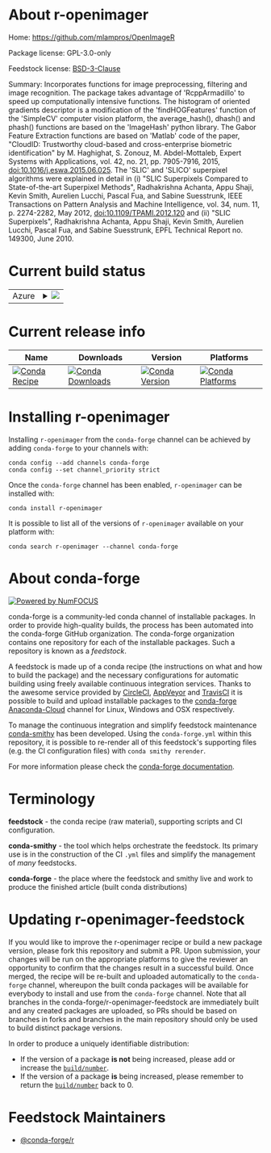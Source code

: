 About r-openimager
==================

Home: https://github.com/mlampros/OpenImageR

Package license: GPL-3.0-only

Feedstock license: [BSD-3-Clause](https://github.com/conda-forge/r-openimager-feedstock/blob/master/LICENSE.txt)

Summary: Incorporates functions for image preprocessing, filtering and image recognition. The package takes advantage of 'RcppArmadillo' to speed up computationally intensive functions. The histogram of oriented gradients descriptor is a modification of the 'findHOGFeatures' function of the 'SimpleCV' computer vision platform, the average_hash(), dhash() and phash() functions are based on the 'ImageHash' python library. The Gabor Feature Extraction functions are based on 'Matlab' code of the paper, "CloudID: Trustworthy cloud-based and cross-enterprise biometric identification" by M. Haghighat, S. Zonouz, M. Abdel-Mottaleb, Expert Systems with Applications, vol. 42, no. 21, pp. 7905-7916, 2015, <doi:10.1016/j.eswa.2015.06.025>. The 'SLIC' and 'SLICO' superpixel algorithms were explained in detail in (i) "SLIC Superpixels Compared to State-of-the-art Superpixel Methods", Radhakrishna Achanta, Appu Shaji, Kevin Smith, Aurelien Lucchi, Pascal Fua, and Sabine Suesstrunk, IEEE Transactions on Pattern Analysis and Machine Intelligence, vol. 34, num. 11, p. 2274-2282, May 2012, <doi:10.1109/TPAMI.2012.120> and (ii) "SLIC Superpixels", Radhakrishna Achanta, Appu Shaji, Kevin Smith, Aurelien Lucchi, Pascal Fua, and Sabine Suesstrunk, EPFL Technical Report no. 149300, June 2010.

Current build status
====================


<table>
    
  <tr>
    <td>Azure</td>
    <td>
      <details>
        <summary>
          <a href="https://dev.azure.com/conda-forge/feedstock-builds/_build/latest?definitionId=2350&branchName=master">
            <img src="https://dev.azure.com/conda-forge/feedstock-builds/_apis/build/status/r-openimager-feedstock?branchName=master">
          </a>
        </summary>
        <table>
          <thead><tr><th>Variant</th><th>Status</th></tr></thead>
          <tbody><tr>
              <td>linux_64_r_base3.6</td>
              <td>
                <a href="https://dev.azure.com/conda-forge/feedstock-builds/_build/latest?definitionId=2350&branchName=master">
                  <img src="https://dev.azure.com/conda-forge/feedstock-builds/_apis/build/status/r-openimager-feedstock?branchName=master&jobName=linux&configuration=linux_64_r_base3.6" alt="variant">
                </a>
              </td>
            </tr><tr>
              <td>linux_64_r_base4.0</td>
              <td>
                <a href="https://dev.azure.com/conda-forge/feedstock-builds/_build/latest?definitionId=2350&branchName=master">
                  <img src="https://dev.azure.com/conda-forge/feedstock-builds/_apis/build/status/r-openimager-feedstock?branchName=master&jobName=linux&configuration=linux_64_r_base4.0" alt="variant">
                </a>
              </td>
            </tr><tr>
              <td>osx_64_r_base3.6</td>
              <td>
                <a href="https://dev.azure.com/conda-forge/feedstock-builds/_build/latest?definitionId=2350&branchName=master">
                  <img src="https://dev.azure.com/conda-forge/feedstock-builds/_apis/build/status/r-openimager-feedstock?branchName=master&jobName=osx&configuration=osx_64_r_base3.6" alt="variant">
                </a>
              </td>
            </tr><tr>
              <td>osx_64_r_base4.0</td>
              <td>
                <a href="https://dev.azure.com/conda-forge/feedstock-builds/_build/latest?definitionId=2350&branchName=master">
                  <img src="https://dev.azure.com/conda-forge/feedstock-builds/_apis/build/status/r-openimager-feedstock?branchName=master&jobName=osx&configuration=osx_64_r_base4.0" alt="variant">
                </a>
              </td>
            </tr>
          </tbody>
        </table>
      </details>
    </td>
  </tr>
</table>

Current release info
====================

| Name | Downloads | Version | Platforms |
| --- | --- | --- | --- |
| [![Conda Recipe](https://img.shields.io/badge/recipe-r--openimager-green.svg)](https://anaconda.org/conda-forge/r-openimager) | [![Conda Downloads](https://img.shields.io/conda/dn/conda-forge/r-openimager.svg)](https://anaconda.org/conda-forge/r-openimager) | [![Conda Version](https://img.shields.io/conda/vn/conda-forge/r-openimager.svg)](https://anaconda.org/conda-forge/r-openimager) | [![Conda Platforms](https://img.shields.io/conda/pn/conda-forge/r-openimager.svg)](https://anaconda.org/conda-forge/r-openimager) |

Installing r-openimager
=======================

Installing `r-openimager` from the `conda-forge` channel can be achieved by adding `conda-forge` to your channels with:

```
conda config --add channels conda-forge
conda config --set channel_priority strict
```

Once the `conda-forge` channel has been enabled, `r-openimager` can be installed with:

```
conda install r-openimager
```

It is possible to list all of the versions of `r-openimager` available on your platform with:

```
conda search r-openimager --channel conda-forge
```


About conda-forge
=================

[![Powered by NumFOCUS](https://img.shields.io/badge/powered%20by-NumFOCUS-orange.svg?style=flat&colorA=E1523D&colorB=007D8A)](http://numfocus.org)

conda-forge is a community-led conda channel of installable packages.
In order to provide high-quality builds, the process has been automated into the
conda-forge GitHub organization. The conda-forge organization contains one repository
for each of the installable packages. Such a repository is known as a *feedstock*.

A feedstock is made up of a conda recipe (the instructions on what and how to build
the package) and the necessary configurations for automatic building using freely
available continuous integration services. Thanks to the awesome service provided by
[CircleCI](https://circleci.com/), [AppVeyor](https://www.appveyor.com/)
and [TravisCI](https://travis-ci.com/) it is possible to build and upload installable
packages to the [conda-forge](https://anaconda.org/conda-forge)
[Anaconda-Cloud](https://anaconda.org/) channel for Linux, Windows and OSX respectively.

To manage the continuous integration and simplify feedstock maintenance
[conda-smithy](https://github.com/conda-forge/conda-smithy) has been developed.
Using the ``conda-forge.yml`` within this repository, it is possible to re-render all of
this feedstock's supporting files (e.g. the CI configuration files) with ``conda smithy rerender``.

For more information please check the [conda-forge documentation](https://conda-forge.org/docs/).

Terminology
===========

**feedstock** - the conda recipe (raw material), supporting scripts and CI configuration.

**conda-smithy** - the tool which helps orchestrate the feedstock.
                   Its primary use is in the construction of the CI ``.yml`` files
                   and simplify the management of *many* feedstocks.

**conda-forge** - the place where the feedstock and smithy live and work to
                  produce the finished article (built conda distributions)


Updating r-openimager-feedstock
===============================

If you would like to improve the r-openimager recipe or build a new
package version, please fork this repository and submit a PR. Upon submission,
your changes will be run on the appropriate platforms to give the reviewer an
opportunity to confirm that the changes result in a successful build. Once
merged, the recipe will be re-built and uploaded automatically to the
`conda-forge` channel, whereupon the built conda packages will be available for
everybody to install and use from the `conda-forge` channel.
Note that all branches in the conda-forge/r-openimager-feedstock are
immediately built and any created packages are uploaded, so PRs should be based
on branches in forks and branches in the main repository should only be used to
build distinct package versions.

In order to produce a uniquely identifiable distribution:
 * If the version of a package **is not** being increased, please add or increase
   the [``build/number``](https://docs.conda.io/projects/conda-build/en/latest/resources/define-metadata.html#build-number-and-string).
 * If the version of a package **is** being increased, please remember to return
   the [``build/number``](https://docs.conda.io/projects/conda-build/en/latest/resources/define-metadata.html#build-number-and-string)
   back to 0.

Feedstock Maintainers
=====================

* [@conda-forge/r](https://github.com/conda-forge/r/)

